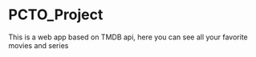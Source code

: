 # PCTO_Project
This is a web app based on TMDB api, here you can see all your favorite movies and series
